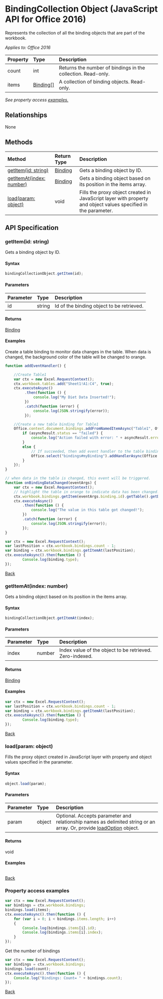 # BindingCollection Object (JavaScript API for Office 2016)

Represents the collection of all the binding objects that are part of the workbook.

_Applies to: Office 2016_

| Property	   | Type	|Description
|:---------------|:--------|:----------|
|count|int|Returns the number of bindings in the collection. Read-only.|
|items|[Binding[]](binding.md)|A collection of binding objects. Read-only.|

_See property access [examples.](#property-access-examples)_

## Relationships
None


## Methods

| Method		   | Return Type	|Description|
|:---------------|:--------|:----------|
|[getItem(id: string)](#getitemid-string)|[Binding](binding.md)|Gets a binding object by ID.|
|[getItemAt(index: number)](#getitematindex-number)|[Binding](binding.md)|Gets a binding object based on its position in the items array.|
|[load(param: object)](#loadparam-object)|void|Fills the proxy object created in JavaScript layer with property and object values specified in the parameter.|

## API Specification

### getItem(id: string)
Gets a binding object by ID.

#### Syntax
```js
bindingCollectionObject.getItem(id);
```

#### Parameters
| Parameter	   | Type	|Description|
|:---------------|:--------|:----------|
|id|string|Id of the binding object to be retrieved.|

#### Returns
[Binding](binding.md)

#### Examples

Create a table binding to monitor data changes in the table. When data is changed, the background color of the table will be changed to orange.

```js
function addEventHandler() {

    //Create Table1
    var ctx = new Excel.RequestContext();
    ctx.workbook.tables.add("Sheet1!A1:C4", true);
    ctx.executeAsync()
         .then(function () {
             console.log("My Diet Data Inserted!");
         })
         .catch(function (error) {
             console.log(JSON.stringify(error));
         });

    //Create a new table binding for Table1
    Office.context.document.bindings.addFromNamedItemAsync("Table1", Office.CoercionType.Table, { id: "myBinding" }, function (asyncResult) {
        if (asyncResult.status == "failed") {
            console.log("Action failed with error: " + asyncResult.error.message);
        }
        else {
            // If succeeded, then add event handler to the table binding.
            Office.select("bindings#myBinding").addHandlerAsync(Office.EventType.BindingDataChanged, onBindingDataChanged);
        }
    });
}

// when data in the table is changed, this event will be triggered.
function onBindingDataChanged(eventArgs) {
    var ctx = new Excel.RequestContext();
    // highlight the table in orange to indicate data has been changed.
    ctx.workbook.bindings.getItem(eventArgs.binding.id).getTable().getDataBodyRange().format.fill.color = "Orange";
    ctx.executeAsync()
        .then(function () {
            console.log("The value in this table got changed!");
        })
        .catch(function (error) {
            console.log(JSON.stringify(error));
        });
}

```


```js
var ctx = new Excel.RequestContext();
var lastPosition = ctx.workbook.bindings.count - 1;
var binding = ctx.workbook.bindings.getItemAt(lastPosition);
ctx.executeAsync().then(function () {
		Console.log(binding.type); 
});
```


[Back](#methods)

### getItemAt(index: number)
Gets a binding object based on its position in the items array.

#### Syntax
```js
bindingCollectionObject.getItemAt(index);
```

#### Parameters
| Parameter	   | Type	|Description|
|:---------------|:--------|:----------|
|index|number|Index value of the object to be retrieved. Zero-indexed.|

#### Returns
[Binding](binding.md)

#### Examples
```js
var ctx = new Excel.RequestContext();
var lastPosition = ctx.workbook.bindings.count - 1;
var binding = ctx.workbook.bindings.getItemAt(lastPosition);
ctx.executeAsync().then(function () {
		Console.log(binding.type); 
});
```


[Back](#methods)

### load(param: object)
Fills the proxy object created in JavaScript layer with property and object values specified in the parameter.

#### Syntax
```js
object.load(param);
```

#### Parameters
| Parameter	   | Type	|Description|
|:---------------|:--------|:----------|
|param|object|Optional. Accepts parameter and relationship names as delimited string or an array. Or, provide [loadOption](loadoption.md) object.|

#### Returns
void

#### Examples
```js

```

[Back](#methods)

### Property access examples

```js
var ctx = new Excel.RequestContext();
var bindings = ctx.workbook.bindings;
bindings.load(items);
ctx.executeAsync().then(function () {
	for (var i = 0; i < bindings.items.length; i++)
	{
		Console.log(bindings.items[i].id);
		Console.log(bindings.items[i].index);
	}
});
```
Get the number of bindings

```js
var ctx = new Excel.RequestContext();
var bindings = ctx.workbook.bindings;
bindings.load(count);
ctx.executeAsync().then(function () {
	Console.log("Bindings: Count= " + bindings.count);
});

```

[Back](#properties)
